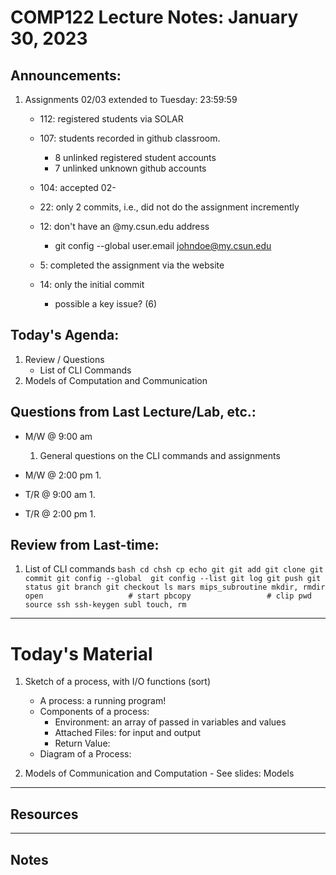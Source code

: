 # COMP122 Lecture Notes: January 30, 2023

## Announcements:
   1. Assignments 02/03 extended to Tuesday: 23:59:59
      - 112: registered students via SOLAR
      - 107: students recorded in github classroom.
        - 8 unlinked registered student accounts
        - 7 unlinked unknown github accounts

      - 104: accepted 02-
      - 22: only 2 commits, i.e., did not do the assignment incremently
      - 12: don't have an @my.csun.edu address 
        - git config --global user.email johndoe@my.csun.edu
      - 5: completed the assignment via the website
      - 14: only the initial commit
        - possible a key issue? (6)

## Today's Agenda:
   1. Review / Questions
      - List of CLI Commands
   1. Models of Computation and Communication


## Questions from Last Lecture/Lab, etc.:
   * M/W @ 9:00 am
     1. General questions on the CLI commands and assignments


   * M/W @ 2:00 pm
     1.

   * T/R @ 9:00 am
     1.

   * T/R @ 2:00 pm
     1.

## Review from Last-time:

   1. List of CLI commands
     ```bash
     cd
     chsh
     cp
     echo
     git
     git add
     git clone
     git commit
     git config --global 
     git config --list
     git log
     git push
     git status
     git branch
     git checkout
     ls
     mars
     mips_subroutine
     mkdir, rmdir 
     open                   # start
     pbcopy                 # clip
     pwd
     source
     ssh
     ssh-keygen
     subl
     touch, rm
     ```

---
# Today's Material
  1. Sketch of a process, with I/O functions (sort)
     - A process: a running program!
     - Components of a process:
       - Environment: an array of passed in variables and values
       - Attached Files: for input and output
       - Return Value: 
     - Diagram of a Process:


  1. Models of Communication and Computation
    - See slides:  Models


---
## Resources

---
## Notes
<!-- This section is for students to place their notes -->


